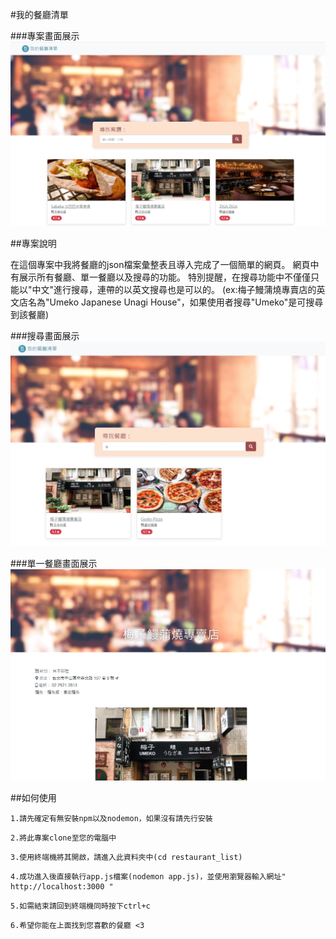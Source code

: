 #我的餐廳清單

###專案畫面展示
![image](./public/image/index.jpg)


##專案說明

在這個專案中我將餐廳的json檔案彙整表且導入完成了一個簡單的網頁。
網頁中有展示所有餐廳、單一餐廳以及搜尋的功能。
特別提醒，在搜尋功能中不僅僅只能以"中文"進行搜尋，連帶的以英文搜尋也是可以的。
(ex:梅子鰻蒲燒專賣店的英文店名為"Umeko Japanese Unagi House"，如果使用者搜尋"Umeko"是可搜尋到該餐廳)

###搜尋畫面展示
![image](./public/image/search.jpg)

###單一餐廳畫面展示
![image](./public/image/show.jpg)


##如何使用

```
1.請先確定有無安裝npm以及nodemon，如果沒有請先行安裝
```

```
2.將此專案clone至您的電腦中
```

```
3.使用終端機將其開啟，請進入此資料夾中(cd restaurant_list)
```

```
4.成功進入後直接執行app.js檔案(nodemon app.js)，並使用瀏覽器輸入網址" http://localhost:3000 "
```

```
5.如需結束請回到終端機同時按下ctrl+c
```

```
6.希望你能在上面找到您喜歡的餐廳 <3
```
